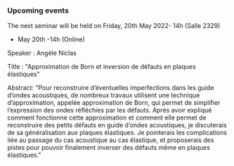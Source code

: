 ### Upcoming events

The next seminar will be held on Friday, 20th May 2022- 14h (Salle 2329)

- May 20th -14h (Online)

Speaker : Angèle Niclas

Title : "Approximation de Born et inversion de défauts en plaques élastiques"

Abstract: "Pour reconstruire d’éventuelles imperfections dans les guide d’ondes acoustiques, de nombreux travaux utilisent une technique d’approximation, appelée approximation de Born, qui permet de simplifier l’expression des ondes réfléchies par les défauts. Après avoir expliqué comment fonctionne cette approximation et comment elle permet de reconstruire des petits défauts en guide d’ondes acoustiques, je discuterais de sa généralisation aux plaques élastiques. Je pointerais les complications liée au passage du cas acoustique au cas élastique, et proposerais des pistes pour pouvoir finalement inverser des défauts même en plaques élastiques."
